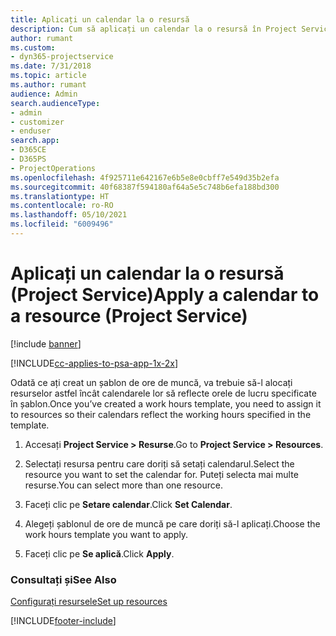 ```yaml
---
title: Aplicați un calendar la o resursă
description: Cum să aplicați un calendar la o resursă în Project Service
author: rumant
ms.custom:
- dyn365-projectservice
ms.date: 7/31/2018
ms.topic: article
ms.author: rumant
audience: Admin
search.audienceType:
- admin
- customizer
- enduser
search.app:
- D365CE
- D365PS
- ProjectOperations
ms.openlocfilehash: 4f925711e642167e6b5e8e0cbff7e549d35b2efa
ms.sourcegitcommit: 40f68387f594180af64a5e5c748b6efa188bd300
ms.translationtype: HT
ms.contentlocale: ro-RO
ms.lasthandoff: 05/10/2021
ms.locfileid: "6009496"
---
```

# <a name="apply-a-calendar-to-a-resource-project-service"></a><span data-ttu-id="46210-103">Aplicați un calendar la o resursă (Project Service)</span><span class="sxs-lookup"><span data-stu-id="46210-103">Apply a calendar to a resource (Project Service)</span></span>

[!include [banner](../includes/psa-now-project-operations.md)]

[!INCLUDE[cc-applies-to-psa-app-1x-2x](../includes/cc-applies-to-psa-app-1x-2x.md)]

<span data-ttu-id="46210-104">Odată ce ați creat un șablon de ore de muncă, va trebuie să-l alocați resurselor astfel încât calendarele lor să reflecte orele de lucru specificate în șablon.</span><span class="sxs-lookup"><span data-stu-id="46210-104">Once you’ve created a work hours template, you need to assign it to resources so their calendars reflect the working hours specified in the template.</span></span>  
  
1.  <span data-ttu-id="46210-105">Accesați **Project Service > Resurse**.</span><span class="sxs-lookup"><span data-stu-id="46210-105">Go to **Project Service > Resources**.</span></span>  
  
2.  <span data-ttu-id="46210-106">Selectați resursa pentru care doriți să setați calendarul.</span><span class="sxs-lookup"><span data-stu-id="46210-106">Select the resource you want to set the calendar for.</span></span> <span data-ttu-id="46210-107">Puteți selecta mai multe resurse.</span><span class="sxs-lookup"><span data-stu-id="46210-107">You can select more than one resource.</span></span>  
  
3.  <span data-ttu-id="46210-108">Faceți clic pe **Setare calendar**.</span><span class="sxs-lookup"><span data-stu-id="46210-108">Click **Set Calendar**.</span></span>  
  
4.  <span data-ttu-id="46210-109">Alegeți șablonul de ore de muncă pe care doriți să-l aplicați.</span><span class="sxs-lookup"><span data-stu-id="46210-109">Choose the work hours template you want to apply.</span></span>  
  
5.  <span data-ttu-id="46210-110">Faceți clic pe **Se aplică**.</span><span class="sxs-lookup"><span data-stu-id="46210-110">Click **Apply**.</span></span>  
  
### <a name="see-also"></a><span data-ttu-id="46210-111">Consultați și</span><span class="sxs-lookup"><span data-stu-id="46210-111">See Also</span></span>  
 [<span data-ttu-id="46210-112">Configurați resursele</span><span class="sxs-lookup"><span data-stu-id="46210-112">Set up resources</span></span>](../psa/set-up-resources.md)


[!INCLUDE[footer-include](../includes/footer-banner.md)]